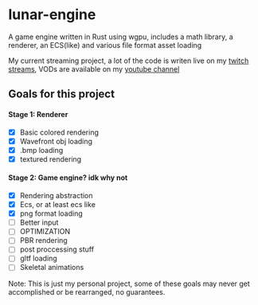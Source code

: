 # lunar-engine 
A game engine written in Rust using wgpu, includes a math library, a renderer, an ECS(like) and various file format asset loading

My current streaming project, a lot of the code is writen live on my [twitch streams](https://twitch.tv/ciubix8513), VODs are available on my [youtube channel](https://youtube.com/@ciubix8513)

## Goals for this project
#### Stage 1: Renderer
- [x] Basic colored rendering
- [x] Wavefront obj loading
- [x] .bmp loading
- [x] textured rendering
#### Stage 2: Game engine? idk why not 
- [x] Rendering abstraction
- [x] Ecs, or at least ecs like
- [x] png format loading
- [ ] Better input
- [ ] OPTIMIZATION
- [ ] PBR rendering 
- [ ] post proccessing stuff
- [ ] gltf loading
- [ ] Skeletal animations

Note: This is just my personal project, some of these goals may never get accomplished or be rearranged, no guarantees. 
  
